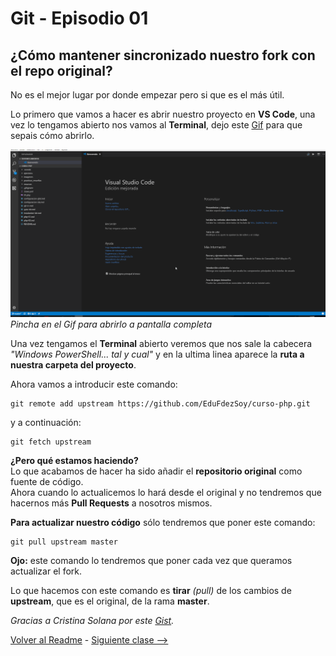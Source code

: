 # Git - Episodio 01
## ¿Cómo mantener sincronizado nuestro fork con el repo original?
No es el mejor lugar por donde empezar pero si que es el más útil.  

Lo primero que vamos a hacer es abrir nuestro proyecto en **VS Code**, una vez lo tengamos abierto nos vamos al **Terminal**, dejo este [Gif](https://raw.githubusercontent.com/EduFdezSoy/curso-php/master/imagenes/VSCode-CMD.gif) para que sepais cómo abrirlo.  

[![VS Code - Gif](https://raw.githubusercontent.com/EduFdezSoy/curso-php/master/imagenes/VSCode-CMD.gif)](https://raw.githubusercontent.com/EduFdezSoy/curso-php/master/imagenes/VSCode-CMD.gif)
*Pincha en el Gif para abrirlo a pantalla completa*  

Una vez tengamos el **Terminal** abierto veremos que nos sale la cabecera *"Windows PowerShell... tal y cual"* y en la ultima linea aparece la **ruta a nuestra carpeta del proyecto**.  

Ahora vamos a introducir este comando:
```git
git remote add upstream https://github.com/EduFdezSoy/curso-php.git
```
y a continuación:
```git
git fetch upstream
```
**¿Pero qué estamos haciendo?**  
Lo que acabamos de hacer ha sido añadir el **repositorio original** como fuente de código.  
Ahora cuando lo actualicemos lo hará desde el original y no tendremos que hacernos más **Pull Requests** a nosotros mismos.

**Para actualizar nuestro código** sólo tendremos que poner este comando:
```git
git pull upstream master
```
**Ojo:** este comando lo tendremos que poner cada vez que queramos actualizar el fork.

Lo que hacemos con este comando es **tirar** *(pull)* de los cambios de **upstream**, que es el original, de la rama **master**.  

*Gracias a Cristina Solana por este [Gist](https://gist.github.com/CristinaSolana/1885435).*  

[Volver al Readme](https://github.com/EduFdezSoy/curso-php/blob/master/README.md#curso-php) - [Siguiente clase -->](https://github.com/EduFdezSoy/curso-php/blob/master/git-02.md)

